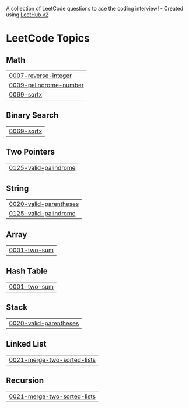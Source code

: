 A collection of LeetCode questions to ace the coding interview! - Created using [LeetHub v2](https://github.com/arunbhardwaj/LeetHub-2.0)
<!---LeetCode Topics Start-->
# LeetCode Topics
## Math
|  |
| ------- |
| [0007-reverse-integer](https://github.com/mridula2611/LeetCode/tree/master/0007-reverse-integer) |
| [0009-palindrome-number](https://github.com/mridula2611/LeetCode/tree/master/0009-palindrome-number) |
| [0069-sqrtx](https://github.com/mridula2611/LeetCode/tree/master/0069-sqrtx) |
## Binary Search
|  |
| ------- |
| [0069-sqrtx](https://github.com/mridula2611/LeetCode/tree/master/0069-sqrtx) |
## Two Pointers
|  |
| ------- |
| [0125-valid-palindrome](https://github.com/mridula2611/LeetCode/tree/master/0125-valid-palindrome) |
## String
|  |
| ------- |
| [0020-valid-parentheses](https://github.com/mridula2611/LeetCode/tree/master/0020-valid-parentheses) |
| [0125-valid-palindrome](https://github.com/mridula2611/LeetCode/tree/master/0125-valid-palindrome) |
## Array
|  |
| ------- |
| [0001-two-sum](https://github.com/mridula2611/LeetCode/tree/master/0001-two-sum) |
## Hash Table
|  |
| ------- |
| [0001-two-sum](https://github.com/mridula2611/LeetCode/tree/master/0001-two-sum) |
## Stack
|  |
| ------- |
| [0020-valid-parentheses](https://github.com/mridula2611/LeetCode/tree/master/0020-valid-parentheses) |
## Linked List
|  |
| ------- |
| [0021-merge-two-sorted-lists](https://github.com/mridula2611/LeetCode/tree/master/0021-merge-two-sorted-lists) |
## Recursion
|  |
| ------- |
| [0021-merge-two-sorted-lists](https://github.com/mridula2611/LeetCode/tree/master/0021-merge-two-sorted-lists) |
<!---LeetCode Topics End-->